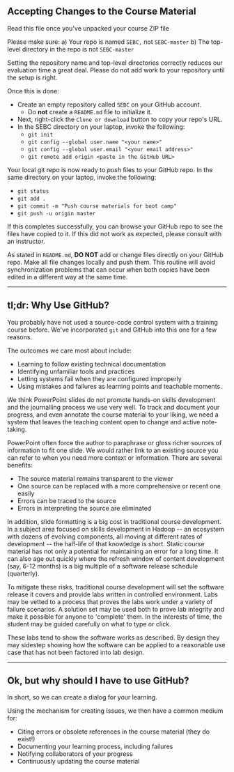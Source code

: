 ## Accepting Changes to the Course Material

Read this file once you've unpacked your course ZIP file 

Please make sure:
a) Your repo is named `SEBC,` not `SEBC-master`
b) The top-level directory in the repo is not `SEBC-master`

Setting the repository name and top-level directories correctly
reduces our evaluation time a great deal. Please do not add work
to your repository until the setup is right.

Once this is done:
* Create an empty repository called `SEBC` on your GitHub account. 
  * Do **not** create a `README.md` file to initialize it.
* Next, right-click the `Clone or download` button to copy your repo's URL.
* In the SEBC directory on your laptop, invoke the following:
  * `git init`
  * `git config --global user.name "<your name>"`
  * `git config --global user.email "<your email address>"`
  * `git remote add origin <paste in the GitHub URL>`

Your local git repo is now ready to <i>push</i> files to your GitHub
repo. In the same directory on your laptop, invoke the following:

* `git status`
* `git add .`
* `git commit -m "Push course materials for boot camp"`
* `git push -u origin master`

If this completes successfully, you can browse your GitHub repo to
see the files have copied to it. If this did not work as expected,
please consult with an instructor.

As stated in `README.md`, **DO NOT** add or change files directly
on your GitHub repo.  Make all file changes locally and push them.
This routine will avoid synchronization problems that can occur
when both copies have been edited in a different way at the same
time.

---

## tl;dr: Why Use GitHub?

You probably have not used a source-code control system with a training course before. We've incorporated
`git` and GitHub into this one for a few reasons.

The outcomes we care most about include:
* Learning to follow existing technical documentation
* Identifying unfamiliar tools and practices
* Letting systems fail when they are configured improperly
* Using mistakes and failures as learning points and teachable moments.

We think PowerPoint slides do not promote hands-on skills development
and the journalling process we use very well. To track and document
your progress, and even annotate the course material to your liking,
we need a system that leaves the teaching content open to change
and active note-taking.

PowerPoint often force the author to paraphrase or gloss richer
sources of information to fit one slide.  We would rather link to
an existing source you can refer to when you need more context or
information.  There are several benefits:

* The source material remains transparent to the viewer
* One source can be replaced with a more comprehensive or recent one easily
* Errors can be traced to the source
* Errors in interpreting the source are eliminated

In addition, slide formatting is a big cost in traditional course
development. In a subject area focused on skills development in
Hadoop -- an ecosystem with dozens of evolving components, all
moving at different rates of development -- the half-life of that
knowledge is short. Static course material has not only a potential
for maintaining an error for a long time. It can also age out quickly
where the refresh window of content development (say, 6-12 months)
is a big multiple of a software release schedule (quarterly).

To mitigate these risks, traditional course development will set
the software release it covers and provide labs written in controlled
environment. Labs may be vetted to a process that proves the labs
work under a variety of failure scenarios. A solution set may be
used both to prove lab integrity and make it possible for anyone
to 'complete' them.  In the interests of time, the student may be
guided carefully on what to type or click.

These labs tend to show the software works as described. By design
they may sidestep showing how the software can be applied to a
reasonable use case that has not been factored into lab design.

---

## Ok, but why should I have to use GitHub?

In short, so we can create a dialog for your learning.

Using the mechanism for creating Issues, we then have a common medium for:

* Citing errors or obsolete references in the course material (they do exist!)
* Documenting your learning process, including failures
* Notifying collaborators of your progress
* Continuously updating the course material
